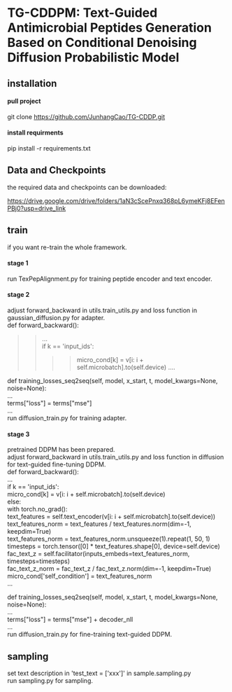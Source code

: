 # TG-CDDPM: Text-Guided Antimicrobial Peptides Generation Based on Conditional Denoising Diffusion Probabilistic Model



## installation

#### pull project

git clone https://github.com/JunhangCao/TG-CDDP.git

#### install requirments

pip install -r requirements.txt



## Data and Checkpoints

the required data and checkpoints can be downloaded: 

https://drive.google.com/drive/folders/1aN3cScePnxq368pL6ymeKFj8EFenPBj0?usp=drive_link

## train
if you want re-train the whole framework. <br/>

#### stage 1
run TexPepAlignment.py for training peptide encoder and text encoder.

#### stage 2
adjust forward_backward in utils.train_utils.py and loss function in gaussian_diffusion.py for adapter.  
def forward_backward():  
>>...  
>>if k == 'input_ids':  
>>>>micro_cond[k] = v[i: i + self.microbatch].to(self.device)
>>....  

def training_losses_seq2seq(self, model, x_start, t, model_kwargs=None, noise=None):  
    ...  
    terms["loss"] = terms["mse"]  
    ...  
run diffusion_train.py for training adapter.  

#### stage 3
pretrained DDPM has been prepared.  
adjust forward_backward in utils.train_utils.py and loss function in diffusion for text-guided fine-tuning DDPM.  
def forward_backward():  
    ...  
    if k == 'input_ids':  
    micro_cond[k] = v[i: i + self.microbatch].to(self.device)  
    else:  
        with torch.no_grad():  
            text_features = self.text_encoder(v[i: i + self.microbatch].to(self.device))  
            text_features_norm = text_features / text_features.norm(dim=-1, keepdim=True)  
            text_features_norm = text_features_norm.unsqueeze(1).repeat(1, 50, 1)  
            timesteps = torch.tensor([0] * text_features.shape[0], device=self.device)  
            fac_text_z = self.facilitator(inputs_embeds=text_features_norm, timesteps=timesteps)  
            fac_text_z_norm = fac_text_z / fac_text_z.norm(dim=-1, keepdim=True)  
            micro_cond['self_condition'] = text_features_norm  
    ...  
  
def training_losses_seq2seq(self, model, x_start, t, model_kwargs=None, noise=None):  
    ...  
    terms["loss"] = terms["mse"] + decoder_nll  
    ...  
run diffusion_train.py for fine-training text-guided DDPM.

## sampling
set text description in 'test_text = ['xxx']' in sample.sampling.py  
run sampling.py for sampling.

